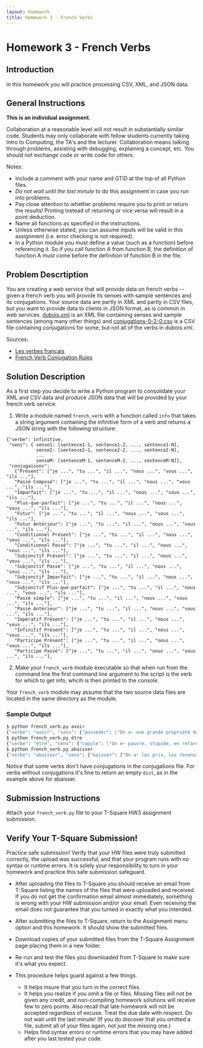 ```yaml
---
layout: homework
title: Homework 3 - French Verbs
---
```


# Homework 3 - French Verbs

## Introduction

In this homework you will practice processing CSV, XML, and JSON data.

## General Instructions

**This is an individual assignment.**

Collaboration at a reasonable level will not result in substantially similar code. Students may only collaborate with fellow students currently taking Intro to Computing, the TA's and the lecturer. Collaboration means talking through problems, assisting with debugging, explaining a concept, etc. You should not exchange code or write code for others.

Notes:

- Include a comment with your name and GTID at the top of all Python files.
- *Do not wait until the last minute* to do this assignment in case you run into problems.
- Pay close attention to whether problems require you to print or return the results! Printing instead of returning or vice versa will result in a point deduction.
- Name all functions as specified in the instructions.
- Unless otherwise stated, you can assume inputs will be valid in this assignment (i.e. error checking is not required).
- In a Python module you must define a value (such as a function) before referencing it. So if you call function A from function B, the definition of function A must come before the definition of function B in the file.

## Problem Descrtiption

You are creating a web service that will provide data on french verbs -- given a french verb you will provide its senses with sample sentences and its conjugations. Your source data are partly in XML and partly in CSV files, but you want to provide data to clients in JSON format, as is common in web services. [dubois.xml](dubois.xml) is an XML file containing senses and sample sentences (among many other things) and [conjugations-0-2-0.csv](conjugations-0-2-0.csv) is a CSV file containing conjugations for some, but not all of the verbs in dubois.xml.

Sources:
- [Les verbes français](http://rali.iro.umontreal.ca/rali/?q=en/node/1238)
- [French Verb Conjugation Rules](https://sourceforge.net/projects/fvcr/)

## Solution Description

As a first step you decide to write a Python program to consolidate your XML and CSV data and produce JSON data that will be provided by your french verb service.

1. Write a module named `french_verb` with a function called `info` that takes a string argument containing the infinitive form of a verb and returns a JSON string with the following structure:

```
{"verbe": infinitive,
 "sens": { sense1: [sentence1-1, sentence1-2, ..., sentence1-N],
           sense2: [sentence2-1, sentence2-2, ..., sentence2-N],
           ...
           senseM: [sentenceM-1, sentenceM-2, ..., sentenceM-N]},
 "conjugaisons":
   {"Présent": ["je ...", "tu ...", "il ...", "nous ...", "vous ...", "ils ..."],
   "Passé Composé": ["je ...", "tu ...", "il ...", "nous ...", "vous ...", "ils ..."],
   "Imparfait": ["je ...", "tu ...", "il ...", "nous ...", "vous ...", "ils ..."],
   "Plus-que-parfait": ["je ...", "tu ...", "il ...", "nous ...", "vous ...", "ils ..."],
   "Futur": ["je ...", "tu ...", "il ...", "nous ...", "vous ...", "ils ..."],
   "Futur Antérieur": ["je ...", "tu ...", "il ...", "nous ...", "vous ...", "ils ..."],
   "Conditionnel Présent": ["je ...", "tu ...", "il ...", "nous ...", "vous ...", "ils ..."],
   "Conditionnel Passé": ["je ...", "tu ...", "il ...", "nous ...", "vous ...", "ils ..."],
   "Subjonctif Présent": ["je ...", "tu ...", "il ...", "nous ...", "vous ...", "ils ..."],
   "Subjonctif Passé": ["je ...", "tu ...", "il ...", "nous ...", "vous ...", "ils ..."],
   "Subjonctif Imparfait": ["je ...", "tu ...", "il ...", "nous ...", "vous ...", "ils ..."],
   "Subjonctif Plus-que-parfait": ["je ...", "tu ...", "il ...", "nous ...", "vous ...", "ils ..."],
   "Passé simple": ["je ...", "tu ...", "il ...", "nous ...", "vous ...", "ils ..."],
   "Passé Antérieur": ["je ...", "tu ...", "il ...", "nous ...", "vous ...", "ils ..."],
   "Impératif Présent": ["je ...", "tu ...", "il ...", "nous ...", "vous ...", "ils ..."],
   "Infinitif Présent": ["je ...", "tu ...", "il ...", "nous ...", "vous ...", "ils ..."],
   "Participe Présent": ["je ...", "tu ...", "il ...", "nous ...", "vous ...", "ils ..."],
   "Participe Passé": ["je ...", "tu ...", "il ...", "nous ...", "vous ...", "ils ..."],
```

2. Make your `french_verb` module executable so that when run from the command line the first command line argument to the script is the verb for which to get info, whcih is then printed to the console.

Your `french_verb` module may assume that the two source data files are located in the same directory as the module.


### Sample Output



```sh
$ python french_verb.py avoir
{"verbe": "avoir", "sens": {"posséder": ["On a~ une grande propriété dans le midi, de l'argent."], "accompli": ["On a~ mangé."], "devoir +infinitive": ["On a~ à travailler."], "se trouver": ["Il y a~ des gens dans la cour, des pommes au four."], "duper, baiser, posséder": ["On a~ ce naïf.", "On a été a~."], "obtenir de": ["On a~ de P un ordinateur."], "avoir comme raisons": ["On a~ que P est malade, que sa femme est partie."]}, "conjugaisons": {"Présent": ["j'ai", "tu as", "il a", "nous avons", "vous avez", "ils ont"], "Passé": ["j'eus eu", "tu eus eu", "il eut eu", "nous eûmes eu", "vous eûtes eu", "ils eurent eu"], "Imparfait": ["j'avais", "tu avais", "il avait", "nous avions", "vous aviez", "ils avaient"], "Plus-que-parfait": ["j'avais eu", "tu avais eu", "il avait eu", "nous avions eu", "vous aviez eu", "ils avaient eu"], "Futur": ["j'aurai eu", "tu auras eu", "il aura eu", "nous aurons eu", "vous aurez eu", "ils auront eu"], "Conditionnel": ["j'aurais eu", "tu aurais eu", "il aurait eu", "nous aurions eu", "vous auriez eu", "ils auraient eu"], "Subjonctif": ["que j'eusse eu", "que tu eusses eu", "qu'il eût eu", "que nous eussions eu", "que vous eussiez eu", "qu'ils eussent eu"], "Impératif": ["", "tu aie", "", "nous ayons", "vous ayez", ""], "Infinitif": ["j'avoir", "tu avoir", "il avoir", "nous avoir", "vous avoir", "ils avoir"], "Participe": ["j'eu", "tu eu", "il eu", "nous eu", "vous eu", "ils eu"]}}
$ python french_verb.py être
{"verbe": "être", "sens": {"copule": ["On e~ pauvre, stupide, en retard, absent."], "verbe auxiliaire passif, intransitif, pronominal": ["On a e~ blessé.", "On s'e~ absenté.", "On e~ venu à Paris."], "devoir être": ["On e~ sans cesse à taquiner P.", "Ceci e~ à faire pour demain."], "aller": ["On a déjà e~ à Paris."], "exister": ["Le monde e~ et cela suffit."]}, "conjugaisons": {"Présent": ["je suis", "tu es", "il est", "nous sommes", "vous êtes", "ils sont"], "Passé": ["j'eus été", "tu eus été", "il eut été", "nous eûmes été", "vous eûtes été", "ils eurent été"], "Imparfait": ["j'étais", "tu étais", "il était", "nous étions", "vous étiez", "ils étaient"], "Plus-que-parfait": ["j'avais été", "tu avais été", "il avait été", "nous avions été", "vous aviez été", "ils avaient été"], "Futur": ["j'aurai été", "tu auras été", "il aura été", "nous aurons été", "vous aurez été", "ils auront été"], "Conditionnel": ["j'aurais été", "tu aurais été", "il aurait été", "nous aurions été", "vous auriez été", "ils auraient été"], "Subjonctif": ["que j'eusse été", "que tu eusses été", "qu'il eût été", "que nous eussions été", "que vous eussiez été", "qu'ils eussent été"], "Impératif": ["", "tu sois", "", "nous soyons", "vous soyez", ""], "Infinitif": ["j'être", "tu être", "il être", "nous être", "vous être", "ils être"], "Participe": ["j'été", "tu été", "il été", "nous été", "vous été", "ils été"]}}
$ python french_verb.py abaisser
{"verbe": "abaisser", "sens": {"baisser": ["On a~ les prix, les revenus de dix pour cent.", "Les prix s'a~ de beaucoup."], "incliner, pencher": ["On a~ la manette, le levier.", "La manette s'a~ vers le bas."], "faire descendre": ["Le malade a~ la fièvre avec l'aspirine.", "La fièvre s'a~."], "avilir, humilier": ["On a~ P, son orgueil en le blâmant.", "On s'a~ en public."], "s'humilier à": ["On s'a~ à demander une faveur, à cette demande."], "descendre vers": ["La route s'a~ vers la rivière."], "s'avilir, tomber jusqu'à": ["On s'a~ au niveau de cet escroc."]}, "conjugaisons": {}}
```

Notice that some verbs don't have conjugations in the conjugations file. For verbs without conjugations it's fine to return an empty `dict`, as in the example above for abaisser.

## Submission Instructions

Attach your `french_verb.py` file to your T-Square HW3 assignment submission.

## Verify Your T-Square Submission!

Practice safe submission! Verify that your HW files were truly submitted correctly, the upload was successful, and that your program runs with no syntax or runtime errors. It is solely your responsibility to turn in your homework and practice this safe submission safeguard.

- After uploading the files to T-Square you should receive an email from T-Square listing the names of the files that were uploaded and received. If you do not get the confirmation email almost immediately, something is wrong with your HW submission and/or your email. Even receiving the email does not guarantee that you turned in exactly what you intended.
- After submitting the files to T-Square, return to the Assignment menu option and this homework. It should show the submitted files.
- Download copies of your submitted files from the T-Square Assignment page placing them in a new folder.
- Re-run and test the files you downloaded from T-Square to make sure it's what you expect.
- This procedure helps guard against a few things.

    - It helps insure that you turn in the correct files.
    - It helps you realize if you omit a file or files. Missing files will not be given any credit, and non-compiling homework solutions will receive few to zero points. Also recall that late homework will not be accepted regardless of excuse. Treat the due date with respect.  Do not wait until the last minute! (If you do discover that you omitted a file, submit all of your files again, not just the missing one.)
    - Helps find syntax errors or runtime errors that you may have added after you last tested your code.
